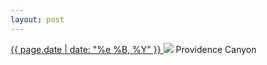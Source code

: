 ```yaml
---
layout: post
---
```


<p>
  <a href="/422">
    <time>{{ page.date | date: "%e %B, %Y" }}</time>
  </a>
  <a href="/422"><img src="{{ site.assets_url }}/422.jpg"/></a>
  <span>Providence Canyon</span>
</p>
